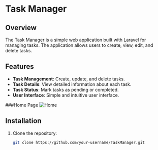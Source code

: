 # Task Manager

## Overview

The Task Manager is a simple web application built with Laravel for managing tasks. The application allows users to create, view, edit, and delete tasks.

## Features

- **Task Management**: Create, update, and delete tasks.
- **Task Details**: View detailed information about each task.
- **Task Status**: Mark tasks as pending or completed.
- **User Interface**: Simple and intuitive user interface.

###Home Page
![Home](/home/pappu/taskmanager/assets/images/Home.png)

###

## Installation

1. Clone the repository:

   ```bash
   git clone https://github.com/your-username/TaskManager.git